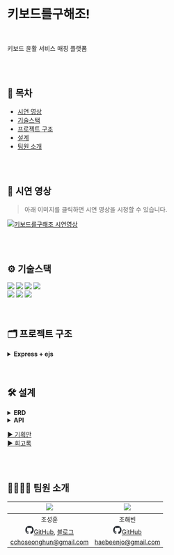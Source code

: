 # 키보드를구해조!

<br>

키보드 윤활 서비스 매칭 플랫폼

<br>
<br>

## 📌 목차 

- [시연 영상](#-시연-영상)
- [기술스택](#%EF%B8%8F-기술스택)
- [프로젝트 구조](#-프로젝트-구조)
- [설계](#-설계)
- [팀원 소개](#-팀원-소개)

<br>
<br>

## 🎥 시연 영상

> 아래 이미지를 클릭하면 시연 영상을 시청할 수 있습니다.

[![키보드를구해조 시연영상](https://img.youtube.com/vi/5fWCufVN4S4/hqdefault.jpg)](https://youtu.be/5fWCufVN4S4)

<br>
<br>

## ⚙️ 기술스택

<div>
  <!-- Express -->
  <img src="https://img.shields.io/badge/Express-000000?style=flat-square&logo=NestJs&logoColor=white"/>
  <!-- Node.js -->
  <img src="https://img.shields.io/badge/Node.js-339933?style=flat-square&logo=Node.js&logoColor=white"/>
  <!-- Sequelize -->
  <img src="https://img.shields.io/badge/Sequelize-52B0E7?style=flat-square&logo=Sequelize&logoColor=white"/>
  <!-- Socket.io -->
  <img src="https://img.shields.io/badge/Socket.io-010101?style=flat-square&logo=Socket.io&logoColor=white"/>
</div>

<div>
  <!-- MySQL -->
  <img src="https://img.shields.io/badge/Mysql-4479A1?style=flat-square&logo=Mysql&logoColor=white"/>
  <!-- Redis -->
  <img src="https://img.shields.io/badge/Redis-DC382D?style=flat-square&logo=Redis&logoColor=white"/>
  <!-- GitHub -->
  <img src="https://img.shields.io/badge/GitHub-181717?style=flat-square&logo=GitHub&logoColor=white"/>
</div>

<br>
<br>

## 🗂 프로젝트 구조

<details>
  <summary><b>Express + ejs</b></summary>

```html
📦src
 ┣ 📂controllers
 ┣ 📂middlewares
 ┣ 📂public
 ┃ ┣ 📂css
 ┃ ┣ 📂images
 ┃ ┣ 📂js
 ┃ ┗ 📂uploads                      # 업로드 이미지 폴더
 ┣ 📂repositories
 ┣ 📂routes
 ┣ 📂sequelize
 ┣ 📂services
 ┣ 📂utils
 ┃ ┣ 📜PaginationManager.js         # 페이지네이션 관리 유틸
 ┃ ┣ 📜SocketManager.js             # socket.io 모듈화 파일
 ┃ ┣ 📜TokenManager.js              # 토큰 관리 유틸
 ┃ ┣ 📜UploadManager.js             # multer를 통한 이미지 업로드 관리 유틸
 ┃ ┗ 📜redis.util.js                # redis 관리 유틸
 ┗ 📂views
   ┣ 📂components                   # nav, alert 등 공통 컴포넌트
   ┣ 📂orders                       # 윤활 요청 관련
   ┣ 📂reviews                      # 리뷰 관련
   ┣ 📂users                        # 유저 관련
   ┗ 📜index.ejs
```
</details>

<br>
<br>

## 🛠 설계

<details>
  <summary><b>ERD</b></summary>
  <div markdown="1">
    <ul>
      <div><img src="./docs/erd.png" width=100%></div>
    </ul>
  </div>
</details>

<details>
  <summary><b>API</b></summary>
  <div markdown="1">
    <ul><li>이미지로 올리기엔 너무 긴 관계로 링크로 대체하였습니다.</li></ul>
    <ul>
      <a href="https://husky-mink-239.notion.site/0764f0356a6f4b70a3dc9adec1559012?v=3098a397260848c9a072cc5a5a56604e" target="_blank" style="font-size: 25px;">[Notion 링크] API 보러가기</a>
    </ul>
  </div>
</details>

[▶️ 기획안](https://husky-mink-239.notion.site/73d9aef0409c43e98b60e2ac545adcfb)   
[▶️ 회고록](https://4sii.tistory.com/310)

<br>
<br>

## 👨‍👨‍👧‍👦 팀원 소개

| <img src='https://github.com/cchoseonghun.png' width=120> | <img src='https://github.com/haebeenjo.png' width=120> |
| :-: | :-: |
| 조성훈 | 조해빈 |
| [<img src='./docs/github_logo.png' width=20>GitHub](https://github.com/cchoseonghun), [블로그](https://4sii.tistory.com) | [<img src='./docs/github_logo.png' width=20>GitHub](https://github.com/haebeenjo) |
| cchoseonghun@gmail.com | haebeenjo@gmail.com |